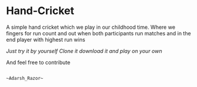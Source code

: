 # Hand-Cricket

A simple hand cricket which we play in our childhood time.
Where we fingers for run count and out when both participants run  matches
and in the end player  with highest run wins

_Just try it by yourself_
      _Clone it download it and play on your own_
      
And feel free to contribute

                                                                                            ~Adarsh_Razor~
